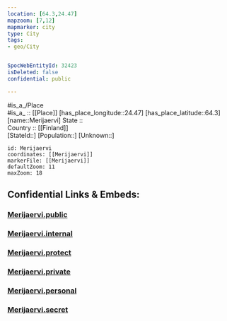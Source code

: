 ```yaml
---
location: [64.3,24.47] 
mapzoom: [7,12] 
mapmarker: city 
type: City
tags:
- geo/City


SpocWebEntityId: 32423
isDeleted: false
confidential: public

---
```

#is_a_/Place  
#is_a_ :: [[Place]] 
[has_place_longitude::24.47] 
[has_place_latitude::64.3] 
[name::Merijaervi] 
State ::  
Country :: [[Finland]]  
[StateId::] 
[Population::] 
[Unknown::] 


```leaflet
id: Merijaervi
coordinates: [[Merijaervi]] 
markerFile: [[Merijaervi]] 
defaultZoom: 11 
maxZoom: 18
```


## Confidential Links & Embeds: 

### [Merijaervi.public](/_public/\Earth\Continent\Europe\Europe~North\Finland\Provinces~Finland\Oulu\counties~Oulu\Ostrobothnia~North\CityMerijaervi.public.md) 

### [Merijaervi.internal](/_internal/\Earth\Continent\Europe\Europe~North\Finland\Provinces~Finland\Oulu\counties~Oulu\Ostrobothnia~North\CityMerijaervi.internal.md) 

### [Merijaervi.protect](/_protect/\Earth\Continent\Europe\Europe~North\Finland\Provinces~Finland\Oulu\counties~Oulu\Ostrobothnia~North\CityMerijaervi.protect.md) 

### [Merijaervi.private](/_private/\Earth\Continent\Europe\Europe~North\Finland\Provinces~Finland\Oulu\counties~Oulu\Ostrobothnia~North\CityMerijaervi.private.md) 

### [Merijaervi.personal](/_personal/\Earth\Continent\Europe\Europe~North\Finland\Provinces~Finland\Oulu\counties~Oulu\Ostrobothnia~North\CityMerijaervi.personal.md) 

### [Merijaervi.secret](/_secret/\Earth\Continent\Europe\Europe~North\Finland\Provinces~Finland\Oulu\counties~Oulu\Ostrobothnia~North\CityMerijaervi.secret.md)

